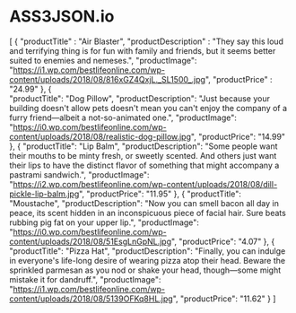 # ASS3JSON.io
[
        {
            "productTitle" : "Air Blaster",
            "productDescription" : "They say this loud and terrifying thing is for fun with family and friends, but it seems better suited to enemies and nemeses.",
            "productImage": "https://i1.wp.com/bestlifeonline.com/wp-content/uploads/2018/08/816xGZ4QxjL._SL1500_.jpg",
            "productPrice" : "24.99"
        },
        {   
            "productTitle": "Dog Pillow",
            "productDescription": "Just because your building doesn't allow pets doesn't mean you can't enjoy the company of a furry friend—albeit a not-so-animated one.",
            "productImage": "https://i0.wp.com/bestlifeonline.com/wp-content/uploads/2018/08/realistic-dog-pillow.jpg",
            "productPrice": "14.99"
        },
        {
            "productTitle": "Lip Balm",
            "productDescription": "Some people want their mouths to be minty fresh, or sweetly scented. And others just want their lips to have the distinct flavor of something that might accompany a pastrami sandwich.",
            "productImage": "https://i2.wp.com/bestlifeonline.com/wp-content/uploads/2018/08/dill-pickle-lip-balm.jpg",
            "productPrice": "11.95"
        },
        {
            "productTitle": "Moustache",
            "productDescription": "Now you can smell bacon all day in peace, its scent hidden in an inconspicuous piece of facial hair. Sure beats rubbing pig fat on your upper lip.",
            "productImage": "https://i0.wp.com/bestlifeonline.com/wp-content/uploads/2018/08/51EsgLnGpNL.jpg",
            "productPrice": "4.07"
        },
        {
            "productTitle": "Pizza Hat",
            "productDescription": "Finally, you can indulge in everyone's life-long desire of wearing pizza atop their head. Beware the sprinkled parmesan as you nod or shake your head, though—some might mistake it for dandruff.",
            "productImage": "https://i1.wp.com/bestlifeonline.com/wp-content/uploads/2018/08/5139OFKq8HL.jpg",
            "productPrice": "11.62"
        }
]
